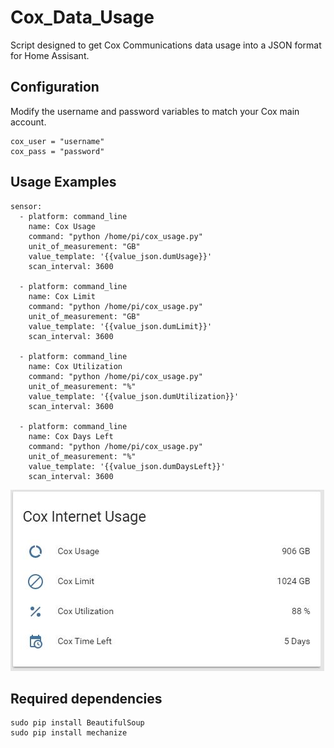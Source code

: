 Cox_Data_Usage
==============
Script designed to get Cox Communications data usage into a JSON format for Home Assisant.

Configuration
---------
Modify the username and password variables to match your Cox main account.

```
cox_user = "username"
cox_pass = "password"
```

Usage Examples
-----
```
sensor:
  - platform: command_line
    name: Cox Usage
    command: "python /home/pi/cox_usage.py"
    unit_of_measurement: "GB"
    value_template: '{{value_json.dumUsage}}'
    scan_interval: 3600
    
  - platform: command_line
    name: Cox Limit
    command: "python /home/pi/cox_usage.py"
    unit_of_measurement: "GB"
    value_template: '{{value_json.dumLimit}}'
    scan_interval: 3600
    
  - platform: command_line
    name: Cox Utilization
    command: "python /home/pi/cox_usage.py"
    unit_of_measurement: "%"
    value_template: '{{value_json.dumUtilization}}'
    scan_interval: 3600
    
  - platform: command_line
    name: Cox Days Left
    command: "python /home/pi/cox_usage.py"
    unit_of_measurement: "%"
    value_template: '{{value_json.dumDaysLeft}}'
    scan_interval: 3600
```
![Alt text](/img/HA_Example.JPG?raw=true)

Required dependencies
-----
```
sudo pip install BeautifulSoup
sudo pip install mechanize
```